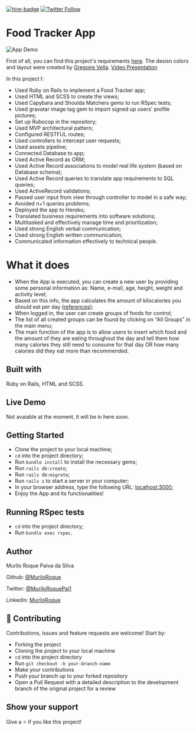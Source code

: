 [![hire-badge](https://img.shields.io/badge/Consult%20/%20Hire%20Murilo-Click%20to%20Contact-brightgreen)](mailto:muriloengqui@gmail.com) [![Twitter Follow](https://img.shields.io/twitter/follow/MuriloRoquePai1?label=Follow%20Murilo%20on%20Twitter&style=social)](https://twitter.com/MuriloRoquePai1)

# Food Tracker App

![App Demo](https://media.giphy.com/media/ZeX6jRq7IvKGLWDYyS/200w_d.gif)

First of all, you can find this project's requirements [here](https://www.notion.so/Group-our-transactions-ccea2b6642664540a70de9f30bdff4ce).
The desisn colors and layout were created by [Gregoire Vella](https://www.behance.net/gregoirevella).
[Video Presentation](loom.com)

In this project I:

- Used Ruby on Rails to implement a Food Tracker app;
- Used HTML and SCSS to create the views;
- Used Capybara and Shoulda Matchers gems to run RSpec tests;
- Used gravatar image tag gem to import signed up users' profile pictures;
- Set up Rubocop in the repository;
- Used MVP architectural pattern;
- Configured RESTFUL routes;
- Used controllers to intercept user requests;
- Used assets pipeline;
- Connected Database to app;
- Used Active Record as ORM;
- Used Active Record associations to model real life system (based on Database schema);
- Used Active Record queries to translate app requirements to SQL queries;
- Used ActiveRecord validations;
- Passed user input from view through controller to model in a safe way;
- Avoided n+1 queries problems;
- Deployed the app to Heroku;
- Translated business requirements into software solutions;
- Multitasked and effectively manage time and prioritization;
- Used strong English verbal communication;
- Used strong English written communication;
- Communicated information effectively to technical people.

# What it does

- When the App is executed, you can create a new user by providing some personal information as: Name, e-mail, age, height, weight and activity level;
- Based on this info, the app calculates the amount of kilocalories you should eat per day ([references](https://www.bmi-calculator.net/bmr-calculator/bmr-formula.php));
- When logged in, the user can create groups of foods for control;
- The list of all created groups can be found by clicking on "All Groups" in the main menu;
- The main function of the app is to allow users to insert which food and the amount of they are eating throughout the day and tell them how many calories they still need to consume for that day OR how many calories did they eat more than recommended.

## Built with

Ruby on Rails, HTML and SCSS.

## Live Demo

Not avaiable at the moment, it will be in here soon.

## Getting Started

- Clone the project to your local machine;
- `cd` into the project directory;
- Run `bundle install` to install the necessary gems;
- Run `rails db:create`;
- Run `rails db:migrate`;
- Run `rails s` to start a server in your computer;
- In your browser address, type the following URL: [localhost:3000](localhost:3000);
- Enjoy the App and its functionalities!

## Running RSpec tests

- `cd` into the project directory;
- Run `bundle exec rspec`.

## Author

Murilo Roque Paiva da Silva

Github: [@MuriloRoque](https://github.com/MuriloRoque)

Twitter: [@MuriloRoquePai1](https://twitter.com/MuriloRoquePai1)

Linkedin: [MuriloRoque](https://www.linkedin.com/in/murilo-roque-b1268741/)

## 🤝 Contributing

Contributions, issues and feature requests are welcome! Start by:

- Forking the project
- Cloning the project to your local machine
- `cd` into the project directory
- Run `git checkout -b your-branch-name`
- Make your contributions
- Push your branch up to your forked repository
- Open a Pull Request with a detailed description to the development branch of the original project for a review

## Show your support

Give a ⭐️ if you like this project!
